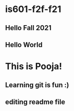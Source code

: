# is601-f2f-f21
## Hello Fall 2021 
## Hello World
# This is Pooja! 
## Learning git is fun :)
## editing readme file

